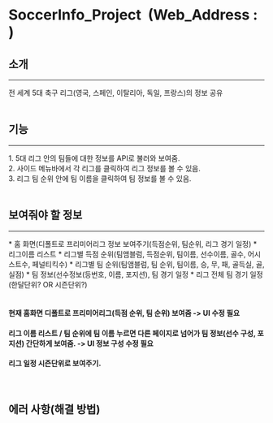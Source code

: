 # SoccerInfo_Project &nbsp;(Web_Address : )

## 소개
<hr/>
전 세계 5대 축구 리그(영국, 스페인, 이탈리아, 독일, 프랑스)의 정보 공유 <br/><br/>

## 기능
<hr/>
1. 5대 리그 안의 팀들에 대한 정보를 API로 불러와 보여줌. <br/>
2. 사이드 메뉴바에서 각 리그를 클릭하여 리그 정보를 볼 수 있음. <br/>
3. 리그 팀 순위 안에 팀 이름을 클릭하여 팀 정보를 볼 수 있음. <br/><br/>


## 보여줘야 할 정보
<hr/>
* 홈 화면(디폴트로 프리미어리그 정보 보여주기(득점순위, 팀순위, 리그 경기 일정)
* 리그이름 리스트
* 리그별 득점 순위(팀앰블럼, 득점순위, 팀이름, 선수이름, 골수, 어시스트수, 페널티킥수)
* 리그별 팀 순위(팀앰블럼, 팀 순위, 팀이름, 승, 무, 패, 골득실, 골, 실점)
* 팀 정보(선수정보(등번호, 이름, 포지션), 팀 경기 일정
* 리그 전체 팀 경기 일정(한달단위? OR 시즌단위?) <br/><br/>

#### 현재 홈화면 디폴트로 프리미어리그(득점 순위, 팀 순위) 보여줌 -> UI 수정 필요
#### 리그 이름 리스트 / 팀 순위에 팀 이름 누르면 다른 페이지로 넘어가 팀 정보(선수 구성, 포지션) 간단하게 보여줌. -> UI 정보 구성 수정 필요
#### 리그 일정 시즌단위로 보여주기. 
<br/>

## 에러 사항(해결 방법)